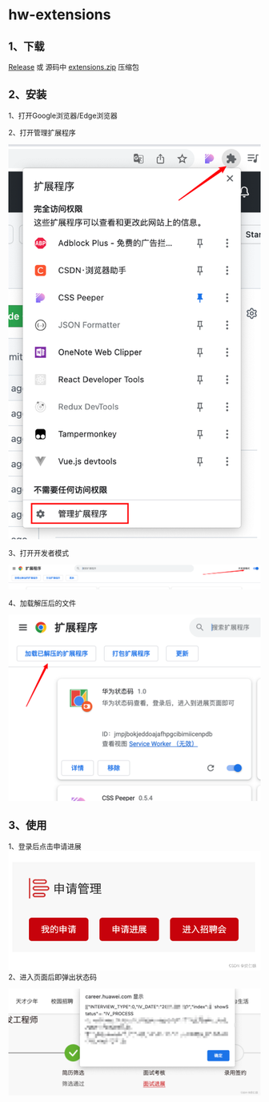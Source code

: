 # hw-extensions

## 1、下载

[Release](https://github.com/godwei123/hw-extensions/releases/download/beta/extensions.v0.0.1-beta.zip)  或 源码中 [extensions.zip](https://github.com/godwei123/hw-extensions/blob/main/extensions.zip) 压缩包



## 2、安装

1、打开Google浏览器/Edge浏览器

2、打开管理扩展程序

![image-20221112215213313](doc/image-20221112215213313.png)



3、打开开发者模式

![image-20221112215257516](doc/image-20221112215257516.png)



4、加载解压后的文件

![image-20221112215314316](doc/image-20221112215314316.png)







## 3、使用

1、登录后点击申请进展
![在这里插入图片描述](doc/5764640b65474749afc817ea3b14798a.png)
2、进入页面后即弹出状态码

![在这里插入图片描述](doc/e8c8ee51b796455cbb4029d96bfe592a.png)
